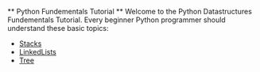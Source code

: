 ** Python Fundementals Tutorial **
Welcome to the Python Datastructures Fundementals Tutorial.
Every beginner Python programmer should understand these basic topics:

- [Stacks](1-stacks.md)
- [LinkedLists](2-linkedlists.md)
- [Tree](3-tree.md)
